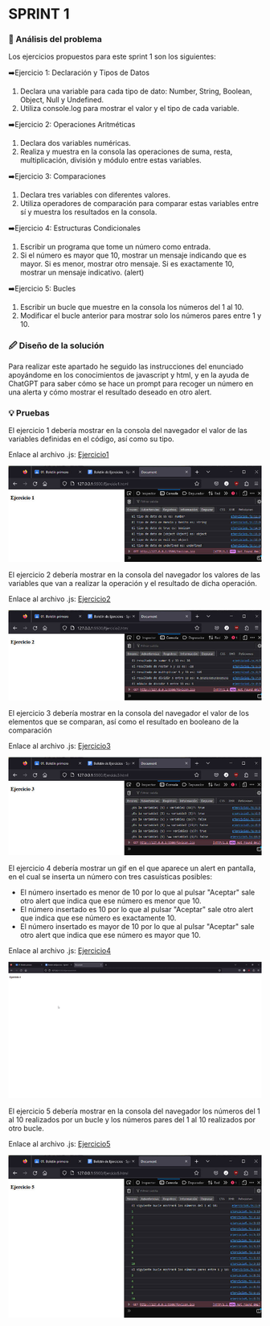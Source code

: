 # SPRINT 1

### 🔎 Análisis del problema
Los ejercicios propuestos para este sprint 1 son los siguientes:

➡️Ejercicio 1: Declaración y Tipos de Datos
1. Declara una variable para cada tipo de dato: Number, String, Boolean, Object, Null y Undefined.
2. Utiliza console.log para mostrar el valor y el tipo de cada variable.

➡️Ejercicio 2: Operaciones Aritméticas

1. Declara dos variables numéricas.
2. Realiza y muestra en la consola las operaciones de suma, resta, multiplicación, división y módulo entre estas variables.

➡️Ejercicio 3: Comparaciones

1. Declara tres variables con diferentes valores.
2. Utiliza operadores de comparación para comparar estas variables entre sí y muestra los resultados en la consola.

➡️Ejercicio 4: Estructuras Condicionales

1. Escribir un programa que tome un número como entrada.
2. Si el número es mayor que 10, mostrar un mensaje indicando que es mayor. Si es menor, mostrar otro mensaje. Si es exactamente 10, mostrar un mensaje indicativo. (alert)

➡️Ejercicio 5: Bucles
1. Escribir un bucle que muestre en la consola los números del 1 al 10.
2. Modificar el bucle anterior para mostrar solo los números pares entre 1 y 10.


### 🖉 Diseño de la solución
Para realizar este apartado he seguido las instrucciones del enunciado apoyándome en los conocimientos de javascript y html, y en la ayuda de ChatGPT para saber cómo se hace un prompt para recoger un número en una alerta y cómo mostrar el resultado deseado en otro alert.


### 💡 Pruebas
El ejercicio 1 debería mostrar en la consola del navegador el valor de las variables definidas en el código, así como su tipo.

Enlace al archivo .js: [Ejercicio1](./Ejercicio1.js)

![Ejercicio1](./imgs/ej1.jpg)

El ejercicio 2 debería mostrar en la consola del navegador los valores de las variables que van a realizar la operación y el resultado de dicha operación.

Enlace al archivo .js: [Ejercicio2](./Ejercicio2.js)

![Ejercicio2](./imgs/ej2.jpg)

El ejercicio 3 debería mostrar en la consola del navegador el valor de los elementos que se comparan, así como el resultado en booleano de la comparación

Enlace al archivo .js: [Ejercicio3](./Ejercicio3.js)

![Ejercicio3](./imgs/ej3.jpg)

El ejercicio 4 debería mostrar un gif en el que aparece un alert en pantalla, en el cual se inserta un número con tres casuísticas posibles:
- El número insertado es menor de 10 por lo que al pulsar "Aceptar" sale otro alert que indica que ese número es menor que 10.
- El número insertado es 10 por lo que al pulsar "Aceptar" sale otro alert que indica que ese número es exactamente 10.
- El número insertado es mayor de 10 por lo que al pulsar "Aceptar" sale otro alert que indica que ese número es mayor que 10.

Enlace al archivo .js: [Ejercicio4](./Ejercicio4.js)

![Ejercicio4](./imgs/ej4.gif)

El ejercicio 5 debería mostrar en la consola del navegador los números del 1 al 10 realizados por un bucle y los números pares del 1 al 10 realizados por otro bucle.

Enlace al archivo .js: [Ejercicio5](./Ejercicio5.js)

![Ejercicio5](./imgs/ej5.jpg)
